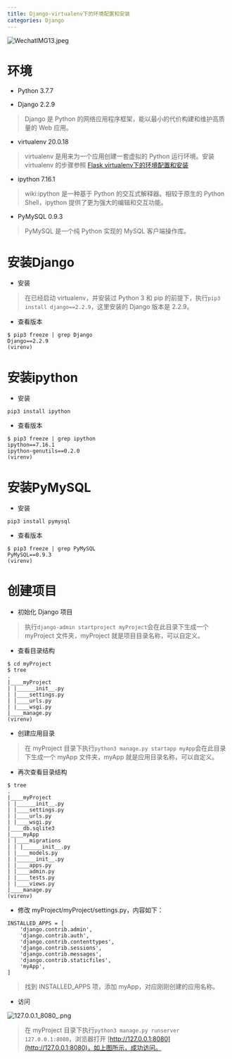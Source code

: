 ```yaml
---
title: Django-virtualenv下的环境配置和安装
categories: Django
---
```

![WechatIMG13.jpeg](https://upload-images.jianshu.io/upload_images/15325592-e3045549f716501f.jpeg?imageMogr2/auto-orient/strip%7CimageView2/2/w/1240)
<!-- more -->
#  环境

- Python 3.7.7

- Django 2.2.9

> Django 是 Python 的网络应用程序框架，能以最小的代价构建和维护高质量的 Web 应用。

- virtualenv 20.0.18

> virtualenv 是用来为一个应用创建一套虚拟的 Python 运行环境。安装 virtualenv 的步骤参照 [Flask virtualenv下的环境配置和安装](https://www.jianshu.com/p/190aa6e5f8d7 "Flask virtualenv下的环境配置和安装")

- ipython 7.16.1

> wiki:ipython 是一种基于 Python 的交互式解释器。相较于原生的 Python Shell，ipython 提供了更为强大的编辑和交互功能。

- PyMySQL 0.9.3

> PyMySQL 是一个纯 Python 实现的 MySQL 客户端操作库。

#  安装Django


- 安装 


> 在已经启动 virtualenv，并安装过 Python 3 和 pip 的前提下，执行`pip3 install django==2.2.9`，这里安装的 Django 版本是 2.2.9。

- 查看版本

```
$ pip3 freeze | grep Django
Django==2.2.9
(virenv)
```

#  安装ipython

- 安装 

```
pip3 install ipython
```

- 查看版本

```
$ pip3 freeze | grep ipython
ipython==7.16.1
ipython-genutils==0.2.0
(virenv)
```

#  安装PyMySQL

- 安装 

```
pip3 install pymysql
```

- 查看版本

```
$ pip3 freeze | grep PyMySQL
PyMySQL==0.9.3
(virenv)
```

#  创建项目

- 初始化 Django 项目

> 执行`django-admin startproject myProject`会在此目录下生成一个 myProject 文件夹，myProject 就是项目目录名称，可以自定义。

- 查看目录结构

```
$ cd myProject
$ tree
.
|____myProject
| |______init__.py
| |____settings.py
| |____urls.py
| |____wsgi.py
|____manage.py
(virenv)
```

- 创建应用目录

> 在 myProject 目录下执行`python3 manage.py startapp myApp`会在此目录下生成一个 myApp 文件夹，myApp 就是应用目录名称，可以自定义。

- 再次查看目录结构

```
$ tree
.
|____myProject
| |______init__.py
| |____settings.py
| |____urls.py
| |____wsgi.py
|____db.sqlite3
|____myApp
| |____migrations
| | |______init__.py
| |____models.py
| |______init__.py
| |____apps.py
| |____admin.py
| |____tests.py
| |____views.py
|____manage.py
(virenv)
```

- 修改 myProject/myProject/settings.py，内容如下：

```
INSTALLED_APPS = [
    'django.contrib.admin',
    'django.contrib.auth',
    'django.contrib.contenttypes',
    'django.contrib.sessions',
    'django.contrib.messages',
    'django.contrib.staticfiles',
    'myApp',
]
```

> 找到 INSTALLED_APPS 项，添加 myApp，对应刚刚创建的应用名称。

- 访问

![127.0.0.1_8080_.png](https://upload-images.jianshu.io/upload_images/15325592-8d384e4783f9a80f.png?imageMogr2/auto-orient/strip%7CimageView2/2/w/1240)
<!-- more -->


> 在 myProject 目录下执行`python3 manage.py runserver 127.0.0.1:8080`，浏览器打开 [http://127.0.0.1:8080](http://127.0.0.1:8080)，如上图所示，成功访问。
